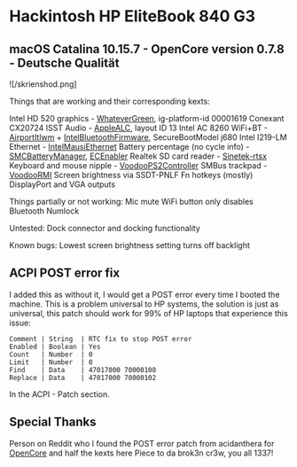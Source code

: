 # Hackintosh HP EliteBook 840 G3
## macOS Catalina 10.15.7 - OpenCore version 0.7.8 - Deutsche Qualität

![/skrienshod.png]

Things that are working and their corresponding kexts:

Intel HD 520 graphics - [WhateverGreen](https://github.com/acidanthera/WhateverGreen), ig-platform-id 00001619
Conexant CX20724 ISST Audio - [AppleALC](https://github.com/acidanthera/AppleALC), layout ID 13
Intel AC 8260 WiFi+BT - [AirportItlwm](https://github.com/OpenIntelWireless/itlwm) + [IntelBluetoothFirmware](https://github.com/OpenIntelWireless/IntelBluetoothFirmware), SecureBootModel j680
Intel I219-LM Ethernet - [IntelMausiEthernet](https://github.com/acidanthera/IntelMausi)
Battery percentage (no cycle info) - [SMCBatteryManager](https://github.com/acidanthera/VirtualSMC), [ECEnabler](https://github.com/1Revenger1/ECEnabler)
Realtek SD card reader - [Sinetek-rtsx](https://github.com/cholonam/Sinetek-rtsx)
Keyboard and mouse nipple - [VoodooPS2Controller](https://github.com/acidanthera/VoodooPS2)
SMBus trackpad - [VoodooRMI](https://github.com/VoodooSMBus/VoodooRMI)
Screen brightness via SSDT-PNLF
Fn hotkeys (mostly)
DisplayPort and VGA outputs

Things partially or not working:
Mic mute
WiFi button only disables Bluetooth
Numlock

Untested:
Dock connector and docking functionality

Known bugs:
Lowest screen brightness setting turns off backlight

## ACPI POST error fix

I added this as without it, I would get a POST error every time I booted the machine.
This is a problem universal to HP systems, the solution is just as universal, this patch should work for 99% of HP laptops that experience this issue:

```
Comment | String  | RTC fix to stop POST error
Enabled | Boolean | Yes
Count   | Number  | 0
Limit   | Number  | 0
Find    | Data    | 47017000 70000108
Replace | Data    | 47017000 70000102
```
In the ACPI - Patch section.

## Special Thanks
Person on Reddit who I found the POST error patch from
acidanthera for [OpenCore](https://github.com/acidanthera/OpenCorePkg) and half the kexts here
Piece to da brok3n cr3w, you all 1337!
